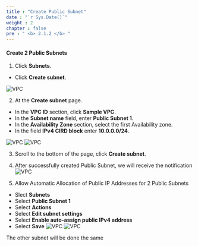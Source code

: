 ```yaml
---
title : "Create Public Subnet"
date : "`r Sys.Date()`"
weight : 2
chapter : false
pre : " <b> 2.1.2 </b> "
---
```


#### Create 2 Public Subnets

1. Click **Subnets**.
  + Click **Create subnet**.

![VPC](/images/2-Preparation/005-CreateVPC.png)

2. At the **Create subnet** page.
  + In the **VPC ID** section, click **Sample VPC**.
  + In the **Subnet name** field, enter **Public Subnet 1**.
  + In the **Availability Zone** section, select the first Availability zone.
  + In the field **IPv4 CIRD block** enter **10.0.0.0/24**.

![VPC](/images/2-Preparation/006-CreateVPC.png)
![VPC](/images/2-Preparation/007-CreateVPC.png)

3. Scroll to the bottom of the page, click **Create subnet**.
4. After successfully created Public Subnet, we will receive the notification
![VPC](/images/2-Preparation/008-CreateVPC.png)

5. Allow Automatic Allocation of Public IP Addresses for 2 Public Subnets
  + Slect **Subnets**
  + Select **Public Subnet 1**
  + Select **Actions**
  + Select **Edit subnet settings**
  + Select **Enable auto-assign public IPv4 address**
  + Select **Save**
![VPC](/images/2-Preparation/011-CreateVPC.png)
![VPC](/images/2-Preparation/012-CreateVPC.png)

The other subnet will be done the same

